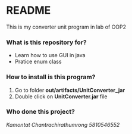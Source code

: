 # README #

This is my converter unit program in lab of OOP2

### What is this repository for? ###

* Learn how to use GUI in java
* Pratice enum class

### How to install is this program? ###
1. Go to folder **out/artifacts/UnitConverter_jar**
2. Double click on **UnitConverter.jar** file


### Who done this project? ###

*Kamontat Chantrachirathumrong 5810546552*
